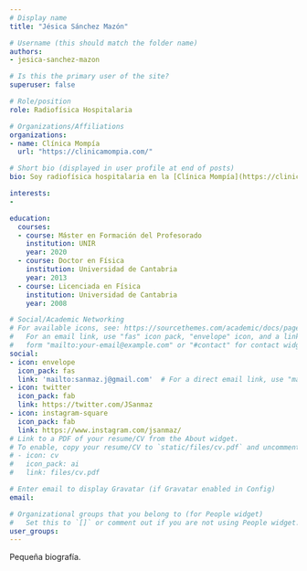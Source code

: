 ```yaml
---
# Display name
title: "Jésica Sánchez Mazón"

# Username (this should match the folder name)
authors:
- jesica-sanchez-mazon

# Is this the primary user of the site?
superuser: false

# Role/position
role: Radiofísica Hospitalaria

# Organizations/Affiliations
organizations:
- name: Clínica Mompía
  url: "https://clinicamompia.com/"

# Short bio (displayed in user profile at end of posts)
bio: Soy radiofísica hospitalaria en la [Clínica Mompía](https://clinicamompia.com/) de Cantabria (España).

interests:
- 

education:
  courses:
  - course: Máster en Formación del Profesorado
    institution: UNIR
    year: 2020
  - course: Doctor en Física
    institution: Universidad de Cantabria
    year: 2013
  - course: Licenciada en Física
    institution: Universidad de Cantabria
    year: 2008

# Social/Academic Networking
# For available icons, see: https://sourcethemes.com/academic/docs/page-builder/#icons
#   For an email link, use "fas" icon pack, "envelope" icon, and a link in the
#   form "mailto:your-email@example.com" or "#contact" for contact widget.
social:
- icon: envelope
  icon_pack: fas
  link: 'mailto:sanmaz.j@gmail.com'  # For a direct email link, use "mailto:test@example.org".
- icon: twitter
  icon_pack: fab
  link: https://twitter.com/JSanmaz
- icon: instagram-square
  icon_pack: fab
  link: https://www.instagram.com/jsanmaz/
# Link to a PDF of your resume/CV from the About widget.
# To enable, copy your resume/CV to `static/files/cv.pdf` and uncomment the lines below.
# - icon: cv
#   icon_pack: ai
#   link: files/cv.pdf

# Enter email to display Gravatar (if Gravatar enabled in Config)
email:

# Organizational groups that you belong to (for People widget)
#   Set this to `[]` or comment out if you are not using People widget.
user_groups:
---
```


Pequeña biografía.